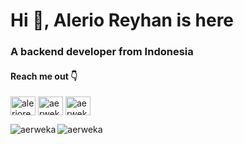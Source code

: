 <h1 align="left">Hi 👋, Alerio Reyhan is here</h1>
<h3 align="left">A  backend developer from Indonesia</h3>

<h4 align="left">Reach me out 👇</h4>
<p align="left">
<a href="https://linkedin.com/in/alerioreyhan" target="blank"><img align="center" src="https://raw.githubusercontent.com/rahuldkjain/github-profile-readme-generator/master/src/images/icons/Social/linked-in-alt.svg" alt="alerioreyhan" height="30" width="40" /></a>
<a href="https://instagram.com/aerweka" target="blank"><img align="center" src="https://raw.githubusercontent.com/rahuldkjain/github-profile-readme-generator/master/src/images/icons/Social/instagram.svg" alt="aerweka" height="30" width="40" /></a>
<a href="https://twitter.com/aerweka___" target="blank"><img align="center" src="https://raw.githubusercontent.com/rahuldkjain/github-profile-readme-generator/master/src/images/icons/Social/twitter.svg" alt="aerweka" height="30" width="40" /></a>
</p>

<p><img align="left" src="https://github-readme-stats.vercel.app/api?username=aerweka&show_icons=true&border_radius=15&layout=compact" alt="aerweka"/></p>

<p><img align="left" src="https://github-readme-stats.vercel.app/api/top-langs?username=aerweka&show_icons=true&border_radius=15&layout=compact" alt="aerweka"/></p>


<!--
**aerweka/aerweka** is a ✨ _special_ ✨ repository because its `README.md` (this file) appears on your GitHub profile.

Here are some ideas to get you started:

- 🔭 I’m currently working on ...
- 🌱 I’m currently learning ...
- 👯 I’m looking to collaborate on ...
- 🤔 I’m looking for help with ...
- 💬 Ask me about ...
- 📫 How to reach me: ...
- 😄 Pronouns: ...
- ⚡ Fun fact: ...
-->
